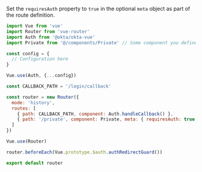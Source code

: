 Set the `requiresAuth` property to `true` in the optional `meta` object as part of the route definition.

```javascript
import Vue from 'vue'
import Router from 'vue-router'
import Auth from '@okta/okta-vue'
import Private from '@/components/Private' // Some component you define

const config = {
  // Configuration here
}

Vue.use(Auth, {...config})

const CALLBACK_PATH = '/login/callback'

const router = new Router({
  mode: 'history',
  routes: [
    { path: CALLBACK_PATH, component: Auth.handleCallback() },
    { path: '/private', component: Private, meta: { requiresAuth: true } },
  ]
})

Vue.use(Router)

router.beforeEach(Vue.prototype.$auth.authRedirectGuard())

export default router
```
